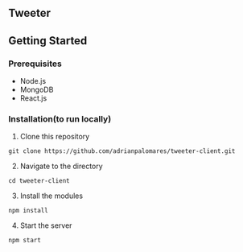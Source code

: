 ## Tweeter

## Getting Started
### Prerequisites
* Node.js
* MongoDB
* React.js
### Installation(to run locally)
1. Clone this repository
```
git clone https://github.com/adrianpalomares/tweeter-client.git
```
2. Navigate to the directory
```
cd tweeter-client
```
3. Install the modules
```
npm install
```
4. Start the server
```
npm start
```
